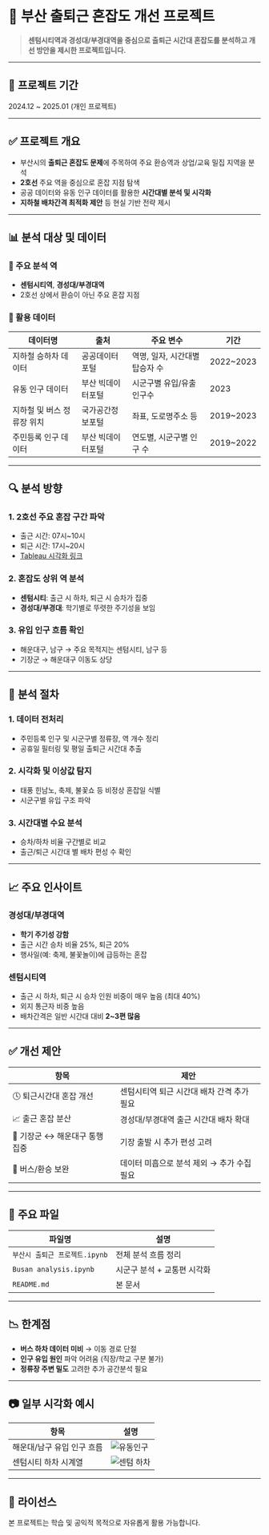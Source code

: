 # 📝 부산 출퇴근 혼잡도 개선 프로젝트

> **센텀시티역과 경성대/부경대역을 중심으로 출퇴근 시간대 혼잡도를 분석하고 개선 방안을 제시한 프로젝트입니다.**

---

## 📅 프로젝트 기간  
2024.12 ~ 2025.01 (개인 프로젝트)

---

## ✅ 프로젝트 개요

- 부산시의 **출퇴근 혼잡도 문제**에 주목하여 주요 환승역과 상업/교육 밀집 지역을 분석
- **2호선** 주요 역을 중심으로 혼잡 지점 탐색
- 공공 데이터와 유동 인구 데이터를 활용한 **시간대별 분석 및 시각화**
- **지하철 배차간격 최적화 제안** 등 현실 기반 전략 제시

---

## 📊 분석 대상 및 데이터

### 🎯 주요 분석 역
- **센텀시티역**, **경성대/부경대역**
- 2호선 상에서 환승이 아닌 주요 혼잡 지점

### 📂 활용 데이터

| 데이터명 | 출처 | 주요 변수 | 기간 |
|----------|------|-----------|------|
| 지하철 승하차 데이터 | 공공데이터포털 | 역명, 일자, 시간대별 탑승자 수 | 2022~2023 |
| 유동 인구 데이터 | 부산 빅데이터포털 | 시군구별 유입/유출 인구수 | 2023 |
| 지하철 및 버스 정류장 위치 | 국가공간정보포털 | 좌표, 도로명주소 등 | 2019~2023 |
| 주민등록 인구 데이터 | 부산 빅데이터포털 | 연도별, 시군구별 인구 수 | 2019~2022 |

---

## 🔍 분석 방향

### 1. 2호선 주요 혼잡 구간 파악
- 출근 시간: 07시~10시
- 퇴근 시간: 17시~20시
- [Tableau 시각화 링크](https://public.tableau.com/views/2_16948708041200/1?:language=ko-KR&:display_count=n)

### 2. 혼잡도 상위 역 분석
- **센텀시티**: 출근 시 하차, 퇴근 시 승차가 집중
- **경성대/부경대**: 학기별로 뚜렷한 주기성을 보임

### 3. 유입 인구 흐름 확인
- 해운대구, 남구 → 주요 목적지는 센텀시티, 남구 등
- 기장군 → 해운대구 이동도 상당

---

## 🧮 분석 절차

### 1. 데이터 전처리
- 주민등록 인구 및 시군구별 정류장, 역 개수 정리
- 공휴일 필터링 및 평일 출퇴근 시간대 추출

### 2. 시각화 및 이상값 탐지
- 태풍 힌남노, 축제, 불꽃쇼 등 비정상 혼잡일 식별
- 시군구별 유입 구조 파악

### 3. 시간대별 수요 분석
- 승차/하차 비율 구간별로 비교
- 출근/퇴근 시간대 별 배차 편성 수 확인

---

## 📈 주요 인사이트

### 경성대/부경대역
- **학기 주기성 강함**
- 출근 시간 승차 비율 25%, 퇴근 20%
- 행사일(예: 축제, 불꽃놀이)에 급등하는 혼잡

### 센텀시티역
- 출근 시 하차, 퇴근 시 승차 인원 비중이 매우 높음 (최대 40%)
- 외지 통근자 비중 높음
- 배차간격은 일반 시간대 대비 **2~3편 많음**

---

## ✅ 개선 제안

| 항목 | 제안 |
|------|------|
| 🕓 퇴근시간대 혼잡 개선 | 센텀시티역 퇴근 시간대 배차 간격 추가 필요 |
| 📈 출근 혼잡 분산 | 경성대/부경대역 출근 시간대 배차 확대 |
| 🔄 기장군 ↔ 해운대구 통행 집중 | 기장 출발 시 추가 편성 고려 |
| 🧪 버스/환승 보완 | 데이터 미흡으로 분석 제외 → 추가 수집 필요 |

---

## 📂 주요 파일

| 파일명 | 설명 |
|--------|------|
| `부산시 출퇴근 프로젝트.ipynb` | 전체 분석 흐름 정리 |
| `Busan analysis.ipynb` | 시군구 분석 + 교통편 시각화 |
| `README.md` | 본 문서 |

---

## 📉 한계점

- **버스 하차 데이터 미비** → 이동 경로 단절
- **인구 유입 원인** 파악 어려움 (직장/학교 구분 불가)
- **정류장 주변 밀도** 고려한 추가 공간분석 필요

---

## 📷 일부 시각화 예시

| 항목 | 설명 |
|------|------|
| 해운대/남구 유입 인구 흐름 | ![유동인구](https://prod-files-secure.s3.us-west-2.amazonaws.com/8dde073d-88e5-43a1-9985-f9c52be2a183/c5c4b33f-e9c6-4dc9-94bd-27d045f63bff/23.04_%ED%95%B4%EC%9A%B4%EB%8C%80%EA%B5%AC_%EC%9C%A0%EB%8F%99%EC%9D%B8%EA%B5%AC.png) |
| 센텀시티 하차 시계열 | ![센텀 하차](https://prod-files-secure.s3.us-west-2.amazonaws.com/8dde073d-88e5-43a1-9985-f9c52be2a183/d7086b51-254d-4a33-a1e7-e743c51e81cb/Untitled.png) |

---

## 📜 라이선스

본 프로젝트는 학습 및 공익적 목적으로 자유롭게 활용 가능합니다.
